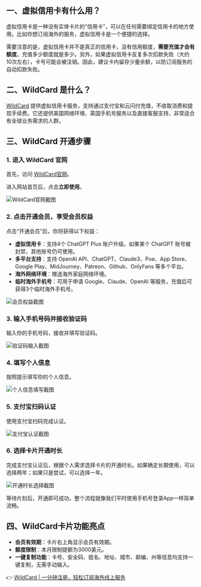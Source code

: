 ## 一、虚拟信用卡有什么用？

虚拟信用卡是一种没有实体卡片的“信用卡”，可以在任何需要绑定信用卡的地方使用。比如你想订阅海外的服务，虚拟信用卡是一个便捷的选择。

需要注意的是，虚拟信用卡并不是真正的信用卡，没有信用额度，**需要充值才会有额度**。充值多少额度就是多少。另外，如果虚拟信用卡反复多次扣款失败（大约10次左右），卡号可能会被注销。因此，建议卡内留存少量余额，以防订阅服务的自动扣款失败。

## 二、WildCard 是什么？

[WildCard](https://bit.ly/bewildcard) 提供虚拟信用卡服务，支持通过支付宝和云闪付充值，不收取消费和提现手续费。它还提供美国网络环境、英国手机号服务以及直接客服支持，非常适合有全球业务需求的人群。

## 三、WildCard 开通步骤

### 1. 进入 WildCard 官网

首先，访问 [WildCard官网](https://bit.ly/bewildcard)。

进入网站首页后，点击**立即使用**。

![WildCard官网截图](https://chatd.oss-us-east-1.aliyuncs.com/img2/202508111420666.png)

### 2. 点击开通会员，享受会员权益

点击“开通会员”后，你将获得以下权益：

- **虚拟信用卡**：支持4个 ChatGPT Plus 账户升级。如果某个 ChatGPT 账号被封禁，其他账号仍可使用。
- **多平台支持**：支持 OpenAI API、ChatGPT、Claude3、Poe、App Store、Google Play、MidJourney、Patreon、Github、OnlyFans 等多个平台。
- **海外网络环境**：赠送海外家庭网络环境。
- **临时海外手机号**：可用于申请 Google、Claude、OpenAI 等服务，充值后可获得3个临时海外手机号。

![会员权益截图](https://chatd.oss-us-east-1.aliyuncs.com/img2/202508111429624.jpg)

### 3. 输入手机号码并接收验证码

输入你的手机号码，接收并填写验证码。

![验证码输入截图](https://chatd.oss-us-east-1.aliyuncs.com/img2/202508111435015.png)

### 4. 填写个人信息

按照提示填写你的个人信息。

![个人信息填写截图](https://chatd.oss-us-east-1.aliyuncs.com/img2/202508111437669.jpg)

### 5. 支付宝扫码认证

使用支付宝扫码完成认证。

![支付宝认证截图](https://chatd.oss-us-east-1.aliyuncs.com/img2/202508111439432.png)

### 6. 选择卡片开通时长

完成支付宝认证后，根据个人需求选择卡片的开通时长。如果确定长期使用，可以选择两年；如果只是尝试，可以选择一年。

![开通时长选择截图](https://chatd.oss-us-east-1.aliyuncs.com/img2/202508111444438.png)

等待片刻后，开通即可成功。整个流程就像我们平时使用手机号登录App一样简单流畅。

## 四、WildCard卡片功能亮点

- **会员有效期**：卡片右上角显示会员有效期。
- **额度限制**：本月限制提额为3000美元。
- **一键复制功能**：卡号、安全码、姓名、地址、城市、邮编、州等信息均支持一键复制，无需手动输入。

👉 [WildCard | 一分钟注册，轻松订阅海外线上服务](https://bit.ly/bewildcard)